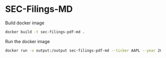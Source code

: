 # SEC-Filings-MD

Build docker image

```bash
docker build -t sec-filings-pdf-md .
```

Run the docker image

```bash
docker run -v output:/output sec-filings-pdf-md --ticker AAPL --year 2023 --include_amends true --filing_types 10-K --num_chunks 1 --max 8 --workers 2
```